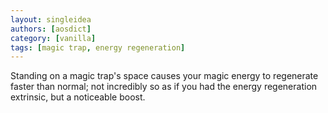 ```yaml
---
layout: singleidea
authors: [aosdict]
category: [vanilla]
tags: [magic trap, energy regeneration]
---
```

Standing on a magic trap's space causes your magic energy to regenerate faster
than normal; not incredibly so as if you had the energy regeneration extrinsic,
but a noticeable boost.
